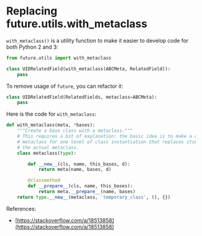 # Replacing future.utils.with_metaclass

`with_metaclass()` is a utility function to make it easier to develop code for both Python 2 and 3:

```python
from future.utils import with_metaclass

class UIDRelatedField(with_metaclass(ABCMeta, RelatedField)):
    pass
```

To remove usage of `future`, you can refactor it:

```python
class UIDRelatedField(RelatedFields, metaclass=ABCMeta):
    pass
```

Here is the code for `with_metaclass`:

```python
def with_metaclass(meta, *bases):
    """Create a base class with a metaclass."""
    # This requires a bit of explanation: the basic idea is to make a dummy
    # metaclass for one level of class instantiation that replaces itself with
    # the actual metaclass.
    class metaclass(type):

        def __new__(cls, name, this_bases, d):
            return meta(name, bases, d)

        @classmethod
        def __prepare__(cls, name, this_bases):
            return meta.__prepare__(name, bases)
    return type.__new__(metaclass, 'temporary_class', (), {})
```

References:
- [https://stackoverflow.com/a/18513858](https://stackoverflow.com/a/18513858)
